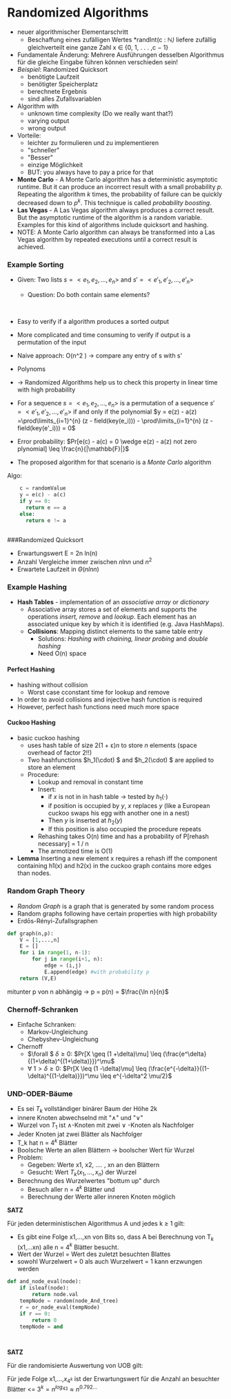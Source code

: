 # Randomized Algorithms

- neuer algorithmischer Elementarschritt 
  - Beschaffung eines zufälligen Wertes *randInt(c : *&Nopf;)* liefere zufällig gleichverteilt eine ganze Zahl x ∈ {0, 1, . . . ,c − 1}
- Fundamentale Änderung: Mehrere Ausführungen desselben Algorithmus für die gleiche Eingabe führen können verschieden sein!
- *Beispiel*: Randomized Quicksort
  - benötigte Laufzeit
  - benötigter Speicherplatz
  - berechnete Ergebnis
  - sind alles Zufallsvariablen
- Algorithm with 
  - unknown time complexity (Do we really want that?)
  - varying output
  - wrong output
- Vorteile:
  - leichter zu formulieren und  zu implementieren
  - "schneller"
  - "Besser"
  - einzige Möglichkeit
  - BUT: you always have to pay a price for that
- **Monte Carlo** - A Monte Carlo algorithm has a deterministic asymptotic runtime.
  But it can produce an incorrect result with a small probability *p*. Repeating
  the algorithm *k* times, the probability of failure can be quickly decreased
  down to $p^k$. This technique is called *probability boosting*.
- **Las Vegas** - A Las Vegas algorithm always produces a correct result. But the
  asymptotic runtime of the algorithm is a random variable. Examples for this
  kind of algorithms include quicksort and hashing.
- NOTE: A Monte Carlo algorithm can always be transformed into a Las Vegas algorithm
  by repeated executions until a correct result is achieved. 



### Example Sorting

- Given: Two lists $s = <e_1, e_2, …,e_n>$ and $s' = <e'_1, e'_2, …,e'_n>$ 

  - Question: Do both contain same elements?

  ​

- Easy to verify if a algorithm produces a sorted output

- More complicated and time consuming to verify if output is a permutation of the input

- Naive approach: O(n^2 ) &rarr; compare any entry of s with s'

- Polynoms

- &rarr; Randomized Algorithms help us to check this property in linear time with high probability

- For a sequence $s = <e_1, e_2, …,e_n>$ is a permutation of a sequence $s' = <e'_1, e'_2, …,e'_n>$ if and only if the polynomial  $y = e(z) - a(z) =\prod\limits_{i=1}^{n} (z - field(key(e_i))) - \prod\limits_{i=1}^{n} (z - field(key(e'_i))) = 0$ 

- Error probability: $Pr[e(c) - a(c) = 0 \wedge e(z) - a(z)  not zero plynomial] \leq \frac{n}{|\mathbb{F}|}$

- The proposed algorithm for that scenario is a *Monte Carlo* algorithm


Algo:

```python
	c = randomValue
	y = e(c) - a(c)
    if y == 0: 
      return e == a 
   	else: 
      return e != a
		
```


###Randomized Quicksort

- Erwartungswert E = 2n ln(n)
- Anzahl Vergleiche immer zwischen *n*ln*n* und $n^2$ 
- Erwartete Laufzeit in $\Theta(nln n)$ 


### Example Hashing

- **Hash Tables** - implementation of an *associative array* or *dictionary*
  - Associative array stores a set of elements and supports the operations *insert, remove* and *lookup*. Each element has an associated unique key by which it is identified (e.g. Java HashMaps).
  - **Collisions**: Mapping distinct elements to the same table entry
    - Solutions: *Hashing with chaining, linear probing* and *double hashing* 
    - Need O(n) space

#### Perfect Hashing

- hashing without collision
  - Worst case cconstant time for lookup and remove
- In order to avoid collisions and injective hash function is required
- However, perfect hash functions need much more space



#### Cuckoo Hashing

- basic cuckoo hashing
  - uses hash table of size 2(1 + &epsilon;)*n* to store *n* elements (space overhead of factor 2!!)
  - Two hashfunctions $h_1(\cdot) $ and $h_2(\cdot) $ are applied to store an element
  - Procedure: 
    - Lookup and removal in constant time
    - Insert:
      - if $x$ is not in in hash table &rarr; tested by $h_1(\cdot)$ 
      - if position is occupied by $y$, $x$ replaces $y$ (like a European cuckoo swaps his egg with another one in a nest)
      - Then $y$ is inserted at $h_2(y)$ 
      - If this position is also occupied the procedure repeats
    - Rehashing takes O(n) time and has a probability of P[rehash necessary] = 1 / n
    - The armotized time is O(1)
- **Lemma**
  Inserting a new element x requires a rehash iff the component containing h1(x) and h2(x) in the cuckoo graph contains more edges than nodes.

### Random Graph Theory

- *Random Graph* is a graph that is generated by some random process
- Random graphs following have certain properties with high probability 
- Erdōs-Rényi-Zufallsgraphen



```python
def graph(n,p):
    V = [1,...,n]
    E = []
    for i in range(1, n-1):
        for j in range(i+1, n):
            edge = (i,j) 
            E.append(edge) #with probability p
    return (V,E)
```

mitunter p von n abhängig &rarr; p = p(n) = $\frac{\ln n}{n}$





### Chernoff-Schranken

- Einfache Schranken:
  - Markov-Ungleichung
  - Chebyshev-Ungleichung
- Chernoff
  - $\forall $ $\delta \geq 0$: $Pr[X \geq (1 +\delta)\mu] \leq (\frac{e^\delta}{(1+\delta)^{(1+\delta)}})^\mu$
  - $\forall$  $1 > \delta \geq 0$: $Pr[X \leq (1 -\delta)\mu] \leq (\frac{e^{-\delta}}{(1-\delta)^{(1-\delta)}})^\mu \leq e^{-\delta^2 \mu/2}$

### UND-ODER-Bäume

- Es sei $T_k$ vollständiger binärer Baum der Höhe 2k
- innere Knoten abwechselnd mit "$\wedge$" und "$\vee$"
- Wurzel von $T_1$ ist $\wedge$-Knoten mit zwei $\vee$ -Knoten als Nachfolger
- Jeder Knoten jat zwei Blätter als Nachfolger
- T_k hat n = $4^k$ Blätter
- Boolsche Werte an allen Blättern &rarr; boolscher Wert für Wurzel
- Problem: 
  - Gegeben: Werte x1, x2, …. , xn an den Blättern
  - Gesucht: Wert $T_k(x_1,…,x_n)$ der Wurzel
- Berechnung des Wurzelwertes "bottum up" durch
  - Besuch aller n = 4$^k$ Blätter und
  - Berechnung der Werte aller inneren Knoten möglich

**SATZ**

Für jeden deterministischen Algorithmus A und jedes k $\geq$ 1 gilt:

- Es gibt eine Folge x1,…,xn von Bits so, dass A bei Berechnung von T$_k$ (x1,…xn) alle n = 4$^k$ Blätter besucht.
- Wert der Wurzel = Wert des zuletzt besuchten Blattes
- sowohl Wurzelwert = 0 als auch Wurzelwert = 1 kann erzwungen werden



```python
def and_node_eval(node):
    if isleaf(node):
        return node.val
    tempNode = random(node_And_tree)
    r = or_node_eval(tempNode)
    if r == 0:
        return 0
    tempNode = and

		
```



**SATZ**

Für die randomisierte Auswertung von UOB gilt:

Für jede Folge x1,…,$x_{4^k}$ ist der Erwartungswert für die Anzahl an besuchter Blätter <= $3^k = n^{log_43} \approx n ^{0.792…}$ 

